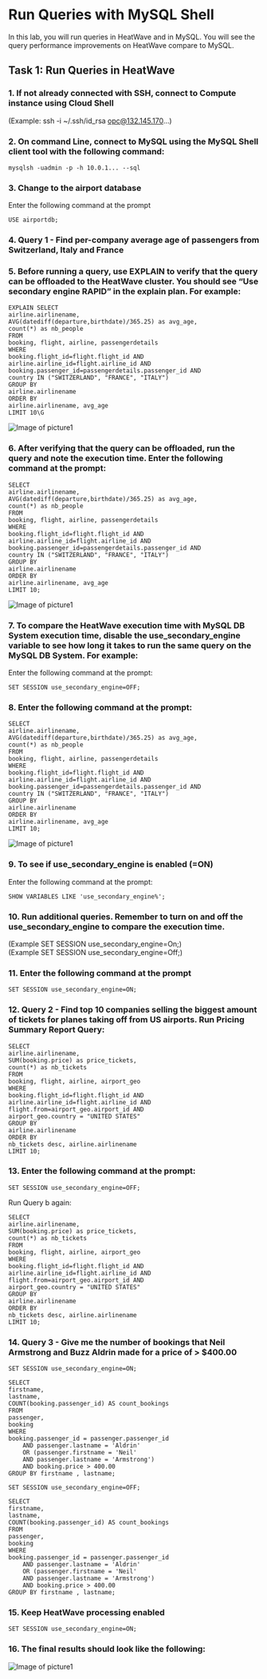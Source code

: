 # Run Queries with MySQL Shell
In this lab, you will run queries in HeatWave and in MySQL. You will see the query performance improvements on HeatWave compare to MySQL.
## Task 1: Run Queries in HeatWave
### 1. If not already connected with SSH, connect to Compute instance using Cloud Shell
(Example: ssh -i ~/.ssh/id_rsa opc@132.145.170…)
### 2. On command Line, connect to MySQL using the MySQL Shell client tool with the following command:
```
mysqlsh -uadmin -p -h 10.0.1... --sql
```
### 3. Change to the airport database
Enter the following command at the prompt
```
USE airportdb;
```
### 4. Query 1 - Find per-company average age of passengers from Switzerland, Italy and France
### 5. Before running a query, use EXPLAIN to verify that the query can be offloaded to the HeatWave cluster. You should see “Use secondary engine RAPID” in the explain plan. For example:
```
EXPLAIN SELECT
airline.airlinename,
AVG(datediff(departure,birthdate)/365.25) as avg_age,
count(*) as nb_people
FROM
booking, flight, airline, passengerdetails
WHERE
booking.flight_id=flight.flight_id AND
airline.airline_id=flight.airline_id AND
booking.passenger_id=passengerdetails.passenger_id AND
country IN ("SWITZERLAND", "FRANCE", "ITALY")
GROUP BY
airline.airlinename
ORDER BY
airline.airlinename, avg_age
LIMIT 10\G
```
![Image of picture1](https://github.com/tripplea-sg/Heatwave_Workshop_Feb2022/blob/main/Images/heatwave-qeury-02.png)
### 6. After verifying that the query can be offloaded, run the query and note the execution time. Enter the following command at the prompt:
```
SELECT
airline.airlinename,
AVG(datediff(departure,birthdate)/365.25) as avg_age,
count(*) as nb_people
FROM
booking, flight, airline, passengerdetails
WHERE
booking.flight_id=flight.flight_id AND
airline.airline_id=flight.airline_id AND
booking.passenger_id=passengerdetails.passenger_id AND
country IN ("SWITZERLAND", "FRANCE", "ITALY")
GROUP BY
airline.airlinename
ORDER BY
airline.airlinename, avg_age
LIMIT 10;
```
![Image of picture1](https://github.com/tripplea-sg/Heatwave_Workshop_Feb2022/blob/main/Images/heatwave-qeury-03.png)
### 7. To compare the HeatWave execution time with MySQL DB System execution time, disable the use_secondary_engine variable to see how long it takes to run the same query on the MySQL DB System. For example:
Enter the following command at the prompt:
```
SET SESSION use_secondary_engine=OFF;
```
### 8. Enter the following command at the prompt:
```
SELECT
airline.airlinename,
AVG(datediff(departure,birthdate)/365.25) as avg_age,
count(*) as nb_people
FROM
booking, flight, airline, passengerdetails
WHERE
booking.flight_id=flight.flight_id AND
airline.airline_id=flight.airline_id AND
booking.passenger_id=passengerdetails.passenger_id AND
country IN ("SWITZERLAND", "FRANCE", "ITALY")
GROUP BY
airline.airlinename
ORDER BY
airline.airlinename, avg_age
LIMIT 10;
```
![Image of picture1](https://github.com/tripplea-sg/Heatwave_Workshop_Feb2022/blob/main/Images/heatwave-qeury-04.png)
### 9. To see if use_secondary_engine is enabled (=ON)
Enter the following command at the prompt:
```
SHOW VARIABLES LIKE 'use_secondary_engine%';
```
### 10. Run additional queries. Remember to turn on and off the use_secondary_engine to compare the execution time.
(Example SET SESSION use_secondary_engine=On;) \
(Example SET SESSION use_secondary_engine=Off;) 
### 11. Enter the following command at the prompt
```
SET SESSION use_secondary_engine=ON;
```
### 12. Query 2 - Find top 10 companies selling the biggest amount of tickets for planes taking off from US airports. Run Pricing Summary Report Query:
```
SELECT
airline.airlinename,
SUM(booking.price) as price_tickets,
count(*) as nb_tickets
FROM
booking, flight, airline, airport_geo
WHERE
booking.flight_id=flight.flight_id AND
airline.airline_id=flight.airline_id AND
flight.from=airport_geo.airport_id AND
airport_geo.country = "UNITED STATES"
GROUP BY
airline.airlinename
ORDER BY
nb_tickets desc, airline.airlinename
LIMIT 10;
```
### 13. Enter the following command at the prompt:
```
SET SESSION use_secondary_engine=OFF;
```
Run Query b again:
```
SELECT
airline.airlinename,
SUM(booking.price) as price_tickets,
count(*) as nb_tickets
FROM
booking, flight, airline, airport_geo
WHERE
booking.flight_id=flight.flight_id AND
airline.airline_id=flight.airline_id AND
flight.from=airport_geo.airport_id AND
airport_geo.country = "UNITED STATES"
GROUP BY
airline.airlinename
ORDER BY
nb_tickets desc, airline.airlinename
LIMIT 10;
```
### 14. Query 3 - Give me the number of bookings that Neil Armstrong and Buzz Aldrin made for a price of > $400.00
```
SET SESSION use_secondary_engine=ON;
```
```
SELECT
firstname,
lastname,
COUNT(booking.passenger_id) AS count_bookings
FROM
passenger,
booking
WHERE
booking.passenger_id = passenger.passenger_id
    AND passenger.lastname = 'Aldrin'
    OR (passenger.firstname = 'Neil'
    AND passenger.lastname = 'Armstrong')
    AND booking.price > 400.00
GROUP BY firstname , lastname;
```
```
SET SESSION use_secondary_engine=OFF;
```
```
SELECT
firstname,
lastname,
COUNT(booking.passenger_id) AS count_bookings
FROM
passenger,
booking
WHERE
booking.passenger_id = passenger.passenger_id
    AND passenger.lastname = 'Aldrin'
    OR (passenger.firstname = 'Neil'
    AND passenger.lastname = 'Armstrong')
    AND booking.price > 400.00
GROUP BY firstname , lastname;
```
### 15. Keep HeatWave processing enabled
```
SET SESSION use_secondary_engine=ON;
```
### 16. The final results should look like the following:
![Image of picture1](https://github.com/tripplea-sg/Heatwave_Workshop_Feb2022/blob/main/Images/final-result.png)
